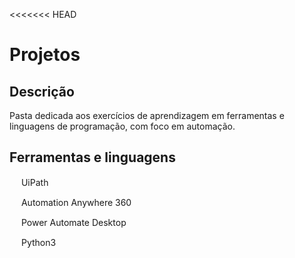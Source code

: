 <<<<<<< HEAD
# Projetos
## Descrição
  Pasta dedicada aos exercícios de aprendizagem em ferramentas e linguagens de programação, com foco em automação.

## Ferramentas e linguagens
[//]: <Logo UiPath>
  <img src="https://companieslogo.com/img/orig/PATH-4f96bcbf.png?t=1649160715" width="15" height="15"> UiPath
  
[//]: <Logo Automation Anywhere>
  <img src="https://www.automationanywhere.com/sites/default/files/images/AAI/automation-anywhere-logo-a-only.png" width="15" height="15"> Automation Anywhere 360
  
[//]: <Logo Power Automate>  
  <img src="https://innoware.ua/ru/wp-content/uploads/2021/01/power-icon-automate.png" width="15" height="15"> Power Automate Desktop
  
[//]: <Logo Python>
  <img src="https://cdn3.iconfinder.com/data/icons/logos-and-brands-adobe/512/267_Python-512.png" width="15" height="15"> Python3